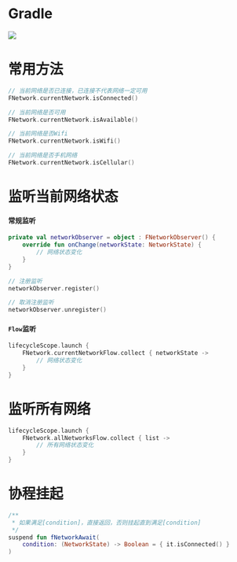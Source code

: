 # Gradle

[![](https://jitpack.io/v/zj565061763/network.svg)](https://jitpack.io/#zj565061763/network)

# 常用方法

```kotlin
// 当前网络是否已连接，已连接不代表网络一定可用
FNetwork.currentNetwork.isConnected()

// 当前网络是否可用
FNetwork.currentNetwork.isAvailable()

// 当前网络是否Wifi
FNetwork.currentNetwork.isWifi()

// 当前网络是否手机网络
FNetwork.currentNetwork.isCellular()
```

# 监听当前网络状态

#### 常规监听

```kotlin
private val networkObserver = object : FNetworkObserver() {
    override fun onChange(networkState: NetworkState) {
        // 网络状态变化
    }
}

// 注册监听
networkObserver.register()

// 取消注册监听
networkObserver.unregister()
```

#### `Flow`监听

```kotlin
lifecycleScope.launch {
    FNetwork.currentNetworkFlow.collect { networkState ->
        // 网络状态变化
    }
}
```

# 监听所有网络

```kotlin
lifecycleScope.launch {
    FNetwork.allNetworksFlow.collect { list ->
        // 所有网络状态变化
    }
}
```

# 协程挂起

```kotlin
/**
 * 如果满足[condition]，直接返回，否则挂起直到满足[condition]
 */
suspend fun fNetworkAwait(
    condition: (NetworkState) -> Boolean = { it.isConnected() }
)
```